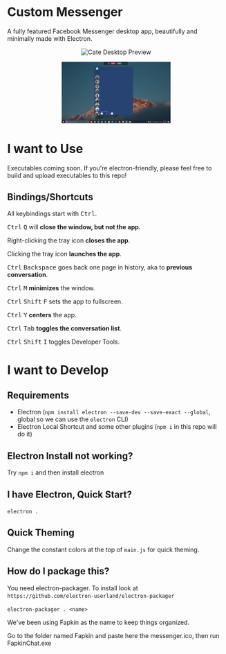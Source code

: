 # Custom Messenger

A fully featured Facebook Messenger desktop app, beautifully and minimally made with Electron.

<p align="center">
    <img src="./img/img1.gif" width="50%" alt="Cate Desktop Preview">
</p>


<p align="center">
    <img src="./img/screencap.gif" width="50%" alt="Fapkin Preview">
</p>


# I want to Use

Executables coming soon. If you're electron-friendly, please feel free to build and upload executables to this repo!

## Bindings/Shortcuts

All keybindings start with <kbd>Ctrl</kbd>.

<kbd>Ctrl</kbd> <kbd>Q</kbd> will **close the window, but not the app.**

Right-clicking the tray icon **closes the app**.

Clicking the tray icon **launches the app**.

<kbd>Ctrl</kbd> <kbd>Backspace</kbd> goes back one page in history, aka to **previous conversation**.

<kbd>Ctrl</kbd> <kbd>M</kbd> **minimizes** the window.

<kbd>Ctrl</kbd> <kbd>Shift</kbd> <kbd>F</kbd> sets the app to fullscreen.

<kbd>Ctrl</kbd> <kbd>Y</kbd> **centers** the app.

<kbd>Ctrl</kbd> <kbd>Tab</kbd> **toggles the conversation list**.

<kbd>Ctrl</kbd> <kbd>Shift</kbd> <kbd>I</kbd> toggles Developer Tools.

# I want to Develop

## Requirements

- Electron (`npm install electron --save-dev --save-exact --global`, global so we can use the `electron` CLI)
- Electron Local Shortcut and some other plugins (`npm i` in this repo will do it)

## Electron Install not working?

Try `npm i` and then install electron

## I have Electron, Quick Start?

`electron .`

## Quick Theming

Change the constant colors at the top of `main.js` for quick theming.

## How do I package this?

You need electron-packager. To install look at `https://github.com/electron-userland/electron-packager` 

`electron-packager . <name>`

We've been using Fapkin as the name to keep things organized.

Go to the folder named Fapkin and paste here the messenger.ico, then run FapkinChat.exe

